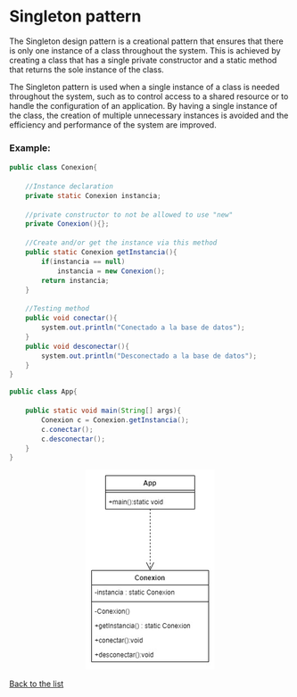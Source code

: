 # Singleton pattern
The Singleton design pattern is a creational pattern that ensures that there is only one instance of a class throughout the system. This is achieved by creating a class that has a single private constructor and a static method that returns the sole instance of the class.

The Singleton pattern is used when a single instance of a class is needed throughout the system, such as to control access to a shared resource or to handle the configuration of an application. By having a single instance of the class, the creation of multiple unnecessary instances is avoided and the efficiency and performance of the system are improved.

### Example:

```Java 
public class Conexion{

	//Instance declaration
	private static Conexion instancia;

	//private constructor to not be allowed to use "new"
	private Conexion(){};

	//Create and/or get the instance via this method
	public static Conexion getInstancia(){
		if(instancia == null)
			instancia = new Conexion();
		return instancia;
	}

	//Testing method
	public void conectar(){
		system.out.println("Conectado a la base de datos");
	}
	public void desconectar(){
		system.out.println("Desconectado a la base de datos");
	}
}
```

```Java
public class App{

	public static void main(String[] args){
		Conexion c = Conexion.getInstancia();
		c.conectar();
		c.desconectar();
	}
}
```
<p align="center">
    <img src="../../classDiagrams/Singleton.jpg">
</p>

[Back to the list](./README.md)